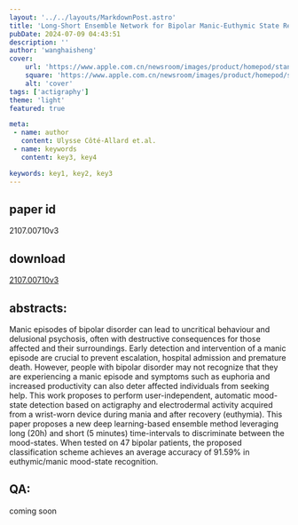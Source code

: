 ```yaml
---
layout: '../../layouts/MarkdownPost.astro'
title: 'Long-Short Ensemble Network for Bipolar Manic-Euthymic State Recognition Based on Wrist-worn Sensors'
pubDate: 2024-07-09 04:43:51
description: ''
author: 'wanghaisheng'
cover:
    url: 'https://www.apple.com.cn/newsroom/images/product/homepod/standard/Apple-HomePod-hero-230118_big.jpg.large_2x.jpg'
    square: 'https://www.apple.com.cn/newsroom/images/product/homepod/standard/Apple-HomePod-hero-230118_big.jpg.large_2x.jpg'
    alt: 'cover'
tags: ['actigraphy'] 
theme: 'light'
featured: true

meta:
 - name: author
   content: Ulysse Côté-Allard et.al.
 - name: keywords
   content: key3, key4

keywords: key1, key2, key3
---
```


## paper id
2107.00710v3
## download
[2107.00710v3](http://arxiv.org/abs/2107.00710v3)
## abstracts:
Manic episodes of bipolar disorder can lead to uncritical behaviour and delusional psychosis, often with destructive consequences for those affected and their surroundings. Early detection and intervention of a manic episode are crucial to prevent escalation, hospital admission and premature death. However, people with bipolar disorder may not recognize that they are experiencing a manic episode and symptoms such as euphoria and increased productivity can also deter affected individuals from seeking help. This work proposes to perform user-independent, automatic mood-state detection based on actigraphy and electrodermal activity acquired from a wrist-worn device during mania and after recovery (euthymia). This paper proposes a new deep learning-based ensemble method leveraging long (20h) and short (5 minutes) time-intervals to discriminate between the mood-states. When tested on 47 bipolar patients, the proposed classification scheme achieves an average accuracy of 91.59% in euthymic/manic mood-state recognition.
## QA:
coming soon
